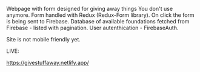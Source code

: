 Webpage with form designed for giving away things You don't use anymore. 
Form handled with Redux (Redux-Form library).
On click the form is being sent to Firebase. 
Database of available foundations fetched from Firebase - listed with pagination.
User autenthication - FirebaseAuth.

Site is not mobile friendly yet.

LIVE:

https://givestuffaway.netlify.app/

